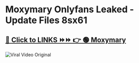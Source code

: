 
 # Moxymary Onlyfans Leaked - Update Files 8sx61

## <h2><a href="https://clipsfans.com/Moxymary&ref=git">🔗 Click to LINKS ⏩⏩ 👉 🟢 Moxymary </a></h2>

<a href="https://clipsfans.com/Moxymary&ref=git" rel="nofollow" data-target="animated-image.originalLink"><img src="https://i.ibb.co.com/xMMVF88/686577567.gif" alt="Viral Video Original" style="max-width: 100%; display: inline-block;" data-target="animated-image.originalImage"></a>

